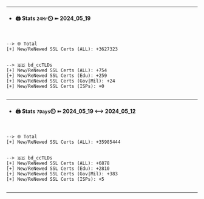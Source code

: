 

---
- #### 🖨️ **Stats** `24Hr`⏲️ ➼ 2024_05_19
```console


--> 🌐 Total
[+] New/ReNewed SSL Certs (ALL): +3627323


--> 🇧🇩 bd_ccTLDs
[+] New/ReNewed SSL Certs (ALL): +754
[+] New/ReNewed SSL Certs (Edu): +259
[+] New/ReNewed SSL Certs (Gov|Mil): +24
[+] New/ReNewed SSL Certs (ISPs): +0


```

---
- #### 🖨️ **Stats** `7Days`⏲️ ➼ 2024_05_19 <--> 2024_05_12
```console


--> 🌐 Total
[+] New/ReNewed SSL Certs (ALL): +35985444


--> 🇧🇩 bd_ccTLDs
[+] New/ReNewed SSL Certs (ALL): +6878
[+] New/ReNewed SSL Certs (Edu): +2810
[+] New/ReNewed SSL Certs (Gov|Mil): +383
[+] New/ReNewed SSL Certs (ISPs): +5


```

---

